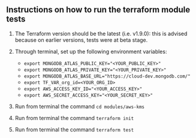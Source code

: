 ## Instructions on how to run the terraform module tests

1. The Terraform version should be the latest (i.e. v1.9.0): this is advised because on earlier versions, tests were at beta stage.

2. Through terminal, set up the following environment variables: 
    -  `export MONGODB_ATLAS_PUBLIC_KEY="<YOUR_PUBLIC_KEY>"`
    -  `export MONGODB_ATLAS_PRIVATE_KEY="<YOUR_PRIVATE_KEY>"`
    -  `export MONGODB_ATLAS_BASE_URL="https://cloud-dev.mongodb.com/"` 
    -  `export TF_VAR_org_id=<YOUR_ORG_ID>`
    -  `export AWS_ACCESS_KEY_ID="<YOUR_ACCESS_KEY>"`
    -  `export AWS_SECRET_ACCESS_KEY="<YOUR_SECRET_KEY>"`

3. Run from terminal the command `cd modules/aws-kms`

4. Run from terminal the command `terraform init`

5. Run from terminal the command `terraform test`
